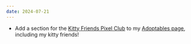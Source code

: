 ```yaml
---
date: 2024-07-21
---
```


* Add a section for the [Kitty Friends Pixel Club](https://divergentrays.com/kitty) to my [Adoptables page](/adoptables), including my kitty friends!